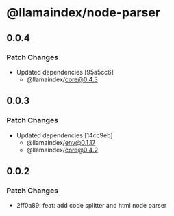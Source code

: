 # @llamaindex/node-parser

## 0.0.4

### Patch Changes

- Updated dependencies [95a5cc6]
  - @llamaindex/core@0.4.3

## 0.0.3

### Patch Changes

- Updated dependencies [14cc9eb]
  - @llamaindex/env@0.1.17
  - @llamaindex/core@0.4.2

## 0.0.2

### Patch Changes

- 2ff0a89: feat: add code splitter and html node parser
